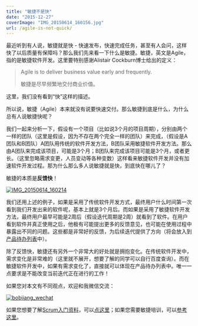 ```yaml
---
title: "敏捷不是快"
date: "2015-12-27"
coverImage: "IMG_20150614_160156.jpg"
url: /agile-is-not-quick/
---
```


最近听到有人说，敏捷就是快 - 快速发布，快速完成任务，甚至有人会问，这样快了以后质量有保障吗？那么我们先来看一下什么是敏捷。敏捷，英文是Agile，指的是敏捷软件开发。这里要特别感谢Alistair Cockburn博士给出的定义：

> Agile is to deliver business value early and frequently.
> 
> 敏捷是尽早频繁地交付商业价值。

这里，我们没有看到“快”这样的描述。

所以说，敏捷（Agile）本来就没有说要快速交付。那么敏捷到底是什么，为什么总有人说敏捷快呢？

我们一起来分析一下，假设有一个项目（比如说3个月的项目周期），分别由两个一样的团队（这里是假设，因为不存在两个完全一样的团队）来完成，（假设是A团队和B团队）A团队用传统的软件开发方法，B团队采用敏捷软件开发方法。那么由A团队来完成该项目，可能是3个月；B团队来完成该项目可能是3个月，或者更长。（这里忽略需求变更，人员变动等各种变数）这样看来敏捷软件开发并没有加速软件开发过程。那为什么那么多人说敏捷就是快，到底快在哪儿了？

敏捷的本质是**反馈快**！

[![IMG_20150614_160214](/wp-content/uploads/2015/12/IMG_20150614_160214-759x1024.jpg)](/wp-content/uploads/2015/12/IMG_20150614_160214.jpg)

我们还用上述的例子，如果是采用了传统软件开发方式，最终用户什么时间第一次看到我们开发出来的软件呢，基本上就是3个月后。而如果是采用了敏捷软件开发方法，最终用户最早可能是2周后（假设迭代周期是2周）就看到了软件。在用户看到软件并真正使用之后，他极有可能提出更多的反馈意见，也可能在使用过程中暴露出不同的问题。这些都是非常好的反馈，为后续迭代提供了方向（将会放入到[产品待办列表](http://bobjiang.com/agile-coach/product_backlog_user_story.html)中）。

除了反馈快，敏捷还有另外一个非常大的好处就是拥抱变化。在传统软件开发中，需求变化是非常难的（这里就不展开，想要了解的同学可以自行百度查询）。而在敏捷软件开发中，如果有需求变化了，直接就可以体现在产品待办列表中。唯一一点要求是不能改变当前迭代正在进行的工作！

如果您对本文有不同观点，欢迎和我微信交流：

[![bobjiang_wechat](/wp-content/uploads/2015/11/bobjiang_wechat-300x300.jpg)](/wp-content/uploads/2015/11/bobjiang_wechat.jpg)

如果您想要了解[Scrum入门资料](http://bobjiang.com/scrum/scrum-introduction)，可以[点这里](http://bobjiang.com/scrum/scrum-introduction)；如果您需要敏捷培训，可以[参考这里](http://bobjiang.com/trainings)。

